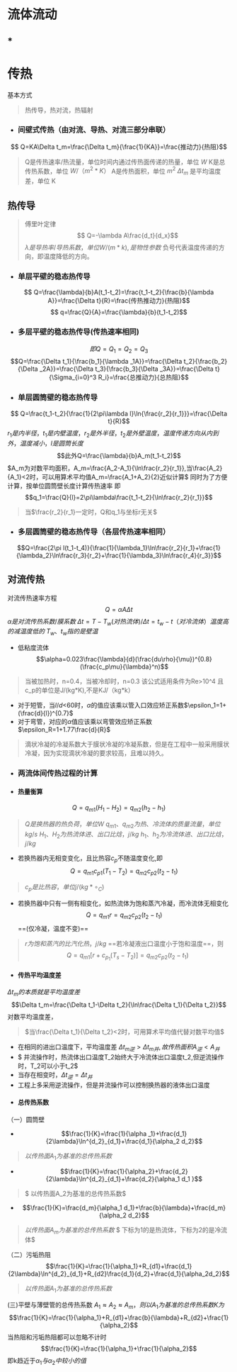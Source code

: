 # 流体流动
## * 


# 传热
基本方式
> 热传导，热对流，热辐射

* ### 间壁式传热（由对流、导热、对流三部分串联）
$$ Q=KA\Delta t_m=\frac{\Delta t_m}{\frac{1}{KA}}=\frac{推动力}{热阻}$$
> Q是传热速率/热流量，单位时间内通过传热面传递的热量，单位 $W$
K是总传热系数，单位 $W/（m^2*K）$
A是传热面积，单位 $m^2$
$\Delta t_m$ 是平均温度差，单位 K
## 热传导
> 傅里叶定律
$$ Q=-\lambda A\frac{d_t}{d_x}$$
$\lambda 是导热率/导热系数，单位 W/(m*k),是物性参数$
负号代表温度传递的方向，即温度降低的方向。
* ### 单层平壁的稳态热传导
$$ Q=\frac{\lambda}{b}A(t_1-t_2)=\frac{t_1-t_2}{\frac{b}{\lambda A}}=\frac{\Delta t}{R}=\frac{传热推动力}{热阻}$$
$$ q=\frac{Q}{A}=\frac{\lambda}{b}(t_1-t_2)$$
* ### 多层平壁的稳态热传导(传热速率相同)
$$即Q=Q_1=Q_2=Q_3$$
$$Q=\frac{\Delta t_1}{\frac{b_1}{\lambda _1A}}=\frac{\Delta t_2}{\frac{b_2}{\Delta _2A}}=\frac{\Delta t_3}{\frac{b_3}{\Delta _3A}}=\frac{\Delta t}{\Sigma_{i=0}^3 R_i}=\frac{总推动力}{总热阻}$$
* ### 单层圆筒壁的稳态热传导
$$ Q=\frac{t_1-t_2}{\frac{1}{2\pi\lambda l}\ln{\frac{r_2}{r_1}}}=\frac{\Delta t}{R}$$
$r_1是内半径，t_1是内壁温度，r_2是外半径，t_2是外壁温度，温度传递方向从内到外，温度减小，l是圆筒长度$
$$此外Q=\frac{\lambda}{b}A_m(t_1-t_2)$$
$A_m为对数平均面积，A_m=\frac{A_2-A_1}{\ln\frac{r_2}{r_1}},当\frac{A_2}{A_1}<2时，可以用算术平均值A_m=\frac{A_1+A_2}{2}近似计算$
同时为了方便计算，按单位圆筒壁长度计算传热速率
即$$q_1=\frac{Q}{l}=2\pi\lambda\frac{t_1-t_2}{\ln\frac{r_2}{r_1}}$$
> 当$\frac{r_2}{r_1}一定时，Q和q_1与坐标r无关$
* ### 多层圆筒壁的稳态热传导（各层传热速率相同）
$$Q=\frac{2\pi l(t_1-t_4)}{\frac{1}{\lambda_1}\ln\frac{r_2}{r_1}+\frac{1}{\lambda_2}\ln\frac{r_3}{r_2}+\frac{1}{\lambda_3}\ln\frac{r_4}{r_3}}$$
## 对流传热
对流传热速率方程
$$Q=\alpha A\Delta t$$
$\alpha 是对流传热系数/膜系数$
$\Delta t=T-T_w(对热流体)/ \Delta t=t_w-t（对冷流体）温度高的减温度低的$
$T_w、t_w指的是壁温$
* 低粘度流体
$$\alpha=0.023\frac{\lambda}{d}(\frac{du\rho}{\mu})^{0.8}(\frac{c_p\mu}{\lambda}^n)$$
>当被加热时，n=0.4，当被冷却时，n=0.3
该公式适用条件为Re>10^4
且c_p的单位是J/(kg\*K),不是KJ/（kg\*k）
* 对于短管，当$l/d$<60时，$\alpha$的值应该乘以管入口效应矫正系数$\epsilon_1=1+(\frac{d}{l})^{0.7}$
* 对于弯管，对应的$\alpha$值应该乘以弯管效应矫正系数$\epsilon_R=1+1.77\frac{d}{R}$
>滴状冷凝的冷凝系数大于膜状冷凝的冷凝系数，但是在工程中一般采用膜状冷凝，因为实现滴状冷凝的要求较高，且难以持久。
* ### 两流体间传热过程的计算
* #### 热量衡算
$$Q=q_{m1}(H_1-H_2)=q_{m2}(h_2-h_1)$$
> $Q是换热器的热负荷，单位 W$
$q_{m1}、q_{m2}为热、冷流体的质量流量，单位 kg/s$
$H_1、H_2为热流体进、出口比焓，j/kg$
$h_1、h_2为冷流体进、出口比焓，j/kg$

* 若换热器内无相变变化，且比热容$c_p$不随温度变化,即
$$Q=q_{m1}c_{p1}(T_1-T_2)=q_{m2}c_{p2}(t_2-t_1)$$
>$c_p是比热容，单位 j/(kg*\circ_C)$
* 若换热器中只有一侧有相变化，如热流体为饱和蒸汽冷凝，而冷流体无相变化
$$Q=q_{m1}r=q_{m2}c_{p2}(t_2-t_1)$$==(仅冷凝，温度不变)==
> $r为饱和蒸汽的比汽化热，j/kg$
==若冷凝液出口温度小于饱和温度==，则
$$Q=q_{m1}[r+c_{p_1}(T_s-T_2)]=q_{m2}c_{p2}(t_2-t_1)$$
* #### 传热平均温度差
$\Delta t_m的本质就是平均温度差$
$$\Delta t_m=\frac{\Delta t_1-\Delta t_2}{\ln\frac{\Delta t_1}{\Delta t_2}}$$对数平均温度差，
>$当\frac{\Delta t_1}{\Delta t_2}<2时，可用算术平均值代替对数平均值$
* 在相同的进出口温度下，平均温度差 $\Delta t_{m逆}>\Delta t_{m并},故传热面积A_{逆}<A_{并}$
*  $ 并流操作时，热流体出口温度T_2始终大于冷流体出口温度t_2,但逆流操作时，T_2可以小于t_2$
* 当存在相变时，$\Delta t_{逆}=\Delta t_{并}$
* 工程上多采用逆流操作，但是并流操作可以控制换热器的液体出口温度
* #### 总传热系数
（一）圆筒壁
* $$\frac{1}{K}=\frac{1}{\alpha _1}+\frac{d_1}{2\lambda}\ln^{d_2}_{d_1}+\frac{d_1}{\alpha_2 d_2}$$
> $以传热面A_1为基准的总传热系数$
* $$\frac{1}{K}=\frac{1}{\alpha_2}+\frac{d_2}{2\lambda}\ln^{d_2}_{d_1}+\frac{d_2}{\alpha_1 d_1 }$$
>$ 以传热面A_2为基准的总传热系数$
* $$\frac{1}{K}=\frac{d_m}{\alpha_1 d_1}+\frac{b}{\lambda}+\frac{d_m}{\alpha_2 d_2}$$
> $以传热面A_m为基准的总传热系数$
> $ 下标为1的是热流体，下标为2的是冷流体$

（二）污垢热阻
$$\frac{1}{K}=\frac{1}{\alpha_1}+R_{d1}+\frac{d_1}{2\lambda}\ln^{d_2}_{d_1}+R_{d2}\frac{d_1}{d_2}+\frac{d_1}{\alpha_2d_2}$$
> $以传热面A_1为基准的总传热系数$

(三)平壁与薄壁管的总传热系数
$A_1\approx A_2\approx A_m，则以A_1为基准的总传热系数K为$
$$\frac{1}{K}=\frac{1}{\alpha_1}+R_{d1}+\frac{b}{\lambda}+R_{d2}+\frac{1}{\alpha_2}$$
当热阻和污垢热阻都可以忽略不计时
$$\frac{1}{K}=\frac{1}{\alpha_1}+\frac{1}{\alpha_2}$$
即k趋近于$\alpha_1与\alpha_2中较小的值$